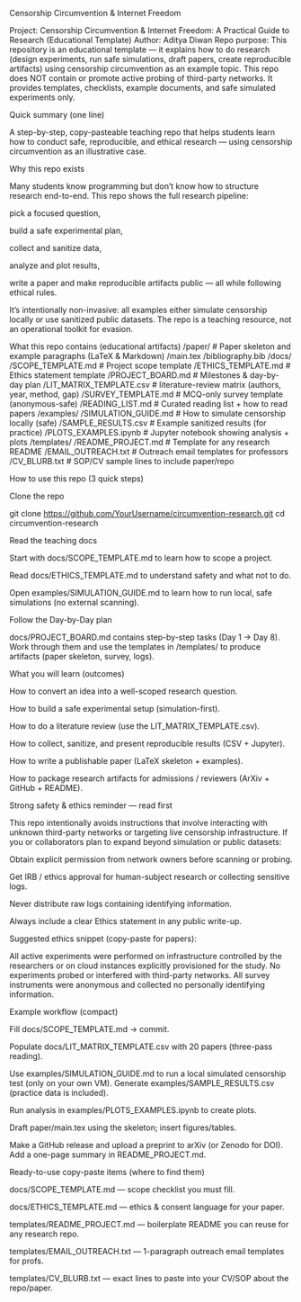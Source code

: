 Censorship Circumvention & Internet Freedom

Project: Censorship Circumvention & Internet Freedom: A Practical Guide to Research (Educational Template)
Author: Aditya Diwan
Repo purpose: This repository is an educational template — it explains how to do research (design experiments, run safe simulations, draft papers, create reproducible artifacts) using censorship circumvention as an example topic. This repo does NOT contain or promote active probing of third-party networks. It provides templates, checklists, example documents, and safe simulated experiments only.

Quick summary (one line)

A step-by-step, copy-pasteable teaching repo that helps students learn how to conduct safe, reproducible, and ethical research — using censorship circumvention as an illustrative case.

Why this repo exists

Many students know programming but don’t know how to structure research end-to-end. This repo shows the full research pipeline:

pick a focused question,

build a safe experimental plan,

collect and sanitize data,

analyze and plot results,

write a paper and make reproducible artifacts public — all while following ethical rules.

It’s intentionally non-invasive: all examples either simulate censorship locally or use sanitized public datasets. The repo is a teaching resource, not an operational toolkit for evasion.

What this repo contains (educational artifacts)
/paper/                 # Paper skeleton and example paragraphs (LaTeX & Markdown)
 /main.tex
 /bibliography.bib
/docs/
 /SCOPE_TEMPLATE.md     # Project scope template
 /ETHICS_TEMPLATE.md    # Ethics statement template
 /PROJECT_BOARD.md      # Milestones & day-by-day plan
 /LIT_MATRIX_TEMPLATE.csv # literature-review matrix (authors, year, method, gap)
 /SURVEY_TEMPLATE.md    # MCQ-only survey template (anonymous-safe)
 /READING_LIST.md       # Curated reading list + how to read papers
/examples/
 /SIMULATION_GUIDE.md   # How to simulate censorship locally (safe)
 /SAMPLE_RESULTS.csv    # Example sanitized results (for practice)
 /PLOTS_EXAMPLES.ipynb  # Jupyter notebook showing analysis + plots
/templates/
 /README_PROJECT.md     # Template for any research README
 /EMAIL_OUTREACH.txt    # Outreach email templates for professors
 /CV_BLURB.txt          # SOP/CV sample lines to include paper/repo

How to use this repo (3 quick steps)

Clone the repo

git clone https://github.com/YourUsername/circumvention-research.git
cd circumvention-research


Read the teaching docs

Start with docs/SCOPE_TEMPLATE.md to learn how to scope a project.

Read docs/ETHICS_TEMPLATE.md to understand safety and what not to do.

Open examples/SIMULATION_GUIDE.md to learn how to run local, safe simulations (no external scanning).

Follow the Day-by-Day plan

docs/PROJECT_BOARD.md contains step-by-step tasks (Day 1 → Day 8). Work through them and use the templates in /templates/ to produce artifacts (paper skeleton, survey, logs).

What you will learn (outcomes)

How to convert an idea into a well-scoped research question.

How to build a safe experimental setup (simulation-first).

How to do a literature review (use the LIT_MATRIX_TEMPLATE.csv).

How to collect, sanitize, and present reproducible results (CSV + Jupyter).

How to write a publishable paper (LaTeX skeleton + examples).

How to package research artifacts for admissions / reviewers (ArXiv + GitHub + README).

Strong safety & ethics reminder — read first

This repo intentionally avoids instructions that involve interacting with unknown third-party networks or targeting live censorship infrastructure. If you or collaborators plan to expand beyond simulation or public datasets:

Obtain explicit permission from network owners before scanning or probing.

Get IRB / ethics approval for human-subject research or collecting sensitive logs.

Never distribute raw logs containing identifying information.

Always include a clear Ethics statement in any public write-up.

Suggested ethics snippet (copy-paste for papers):

All active experiments were performed on infrastructure controlled by the researchers or on cloud instances explicitly provisioned for the study. No experiments probed or interfered with third-party networks. All survey instruments were anonymous and collected no personally identifying information.

Example workflow (compact)

Fill docs/SCOPE_TEMPLATE.md → commit.

Populate docs/LIT_MATRIX_TEMPLATE.csv with 20 papers (three-pass reading).

Use examples/SIMULATION_GUIDE.md to run a local simulated censorship test (only on your own VM). Generate examples/SAMPLE_RESULTS.csv (practice data is included).

Run analysis in examples/PLOTS_EXAMPLES.ipynb to create plots.

Draft paper/main.tex using the skeleton; insert figures/tables.

Make a GitHub release and upload a preprint to arXiv (or Zenodo for DOI). Add a one-page summary in README_PROJECT.md.

Ready-to-use copy-paste items (where to find them)

docs/SCOPE_TEMPLATE.md — scope checklist you must fill.

docs/ETHICS_TEMPLATE.md — ethics & consent language for your paper.

templates/README_PROJECT.md — boilerplate README you can reuse for any research repo.

templates/EMAIL_OUTREACH.txt — 1-paragraph outreach email templates for profs.

templates/CV_BLURB.txt — exact lines to paste into your CV/SOP about the repo/paper.
